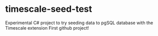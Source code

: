 # timescale-seed-test
Experimental C# project to try seeding data to pgSQL database with the Timescale extension
First github project!